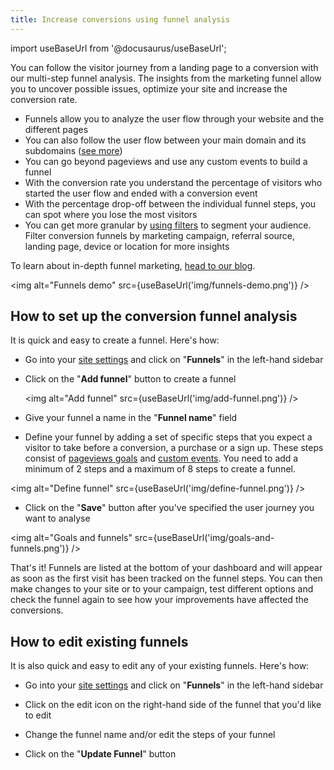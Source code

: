 ```yaml
---
title: Increase conversions using funnel analysis
---
```


import useBaseUrl from '@docusaurus/useBaseUrl';

You can follow the visitor journey from a landing page to a conversion with our multi-step funnel analysis. The insights from the marketing funnel allow you to uncover possible issues, optimize your site and increase the conversion rate.

* Funnels allow you to analyze the user flow through your website and the different pages
* You can also follow the user flow between your main domain and its subdomains ([see more](plausible-script.md#can-i-track-visitors-across-my-domain-and-subdomain))
* You can go beyond pageviews and use any custom events to build a funnel
* With the conversion rate you understand the percentage of visitors who started the user flow and ended with a conversion event
* With the percentage drop-off between the individual funnel steps, you can spot where you lose the most visitors
* You can get more granular by [using filters](filters-segments.md) to segment your audience. Filter conversion funnels by marketing campaign, referral source, landing page, device or location for more insights

To learn about in-depth funnel marketing, [head to our blog](https://plausible.io/blog/funnels-conversion-optimization).

<img alt="Funnels demo" src={useBaseUrl('img/funnels-demo.png')} />

## How to set up the conversion funnel analysis

It is quick and easy to create a funnel. Here's how:

* Go into your [site settings](website-settings.md) and click on "**Funnels**" in the left-hand sidebar

* Click on the "**Add funnel**" button to create a funnel

   <img alt="Add funnel" src={useBaseUrl('img/add-funnel.png')} />

* Give your funnel a name in the "**Funnel name**" field

* Define your funnel by adding a set of specific steps that you expect a visitor to take before a conversion, a purchase or a sign up. These steps consist of [pageviews goals](pageview-goals.md) and [custom events](custom-event-goals.md). You need to add a minimum of 2 steps and a maximum of 8 steps to create a funnel.

<img alt="Define funnel" src={useBaseUrl('img/define-funnel.png')} />

* Click on the "**Save**" button after you've specified the user journey you want to analyse

<img alt="Goals and funnels" src={useBaseUrl('img/goals-and-funnels.png')} />

That's it! Funnels are listed at the bottom of your dashboard and will appear as soon as the first visit has been tracked on the funnel steps. You can then make changes to your site or to your campaign, test different options and check the funnel again to see how your improvements have affected the conversions.

## How to edit existing funnels

It is also quick and easy to edit any of your existing funnels. Here's how:

* Go into your [site settings](website-settings.md) and click on "**Funnels**" in the left-hand sidebar

* Click on the edit icon on the right-hand side of the funnel that you'd like to edit

* Change the funnel name and/or edit the steps of your funnel

* Click on the "**Update Funnel**" button
